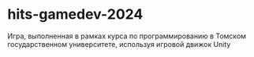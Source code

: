 # hits-gamedev-2024
Игра, выполненная в рамках курса по программированию в Томском государственном университете, используя игровой движок Unity
